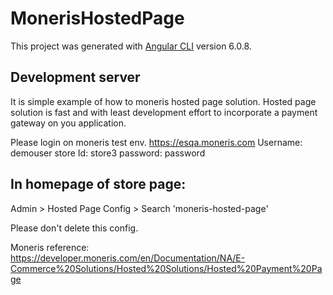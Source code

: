 # MonerisHostedPage

This project was generated with [Angular CLI](https://github.com/angular/angular-cli) version 6.0.8.

## Development server

It is simple example of how to moneris hosted page solution. Hosted page solution is fast and with least development effort to incorporate a payment gateway on you application. 

Please login on moneris test env.
https://esqa.moneris.com
Username: demouser
store Id: store3
password: password

## In homepage of store page:
Admin > Hosted Page Config > Search 'moneris-hosted-page' 

Please don't delete this config.	

Moneris reference:
https://developer.moneris.com/en/Documentation/NA/E-Commerce%20Solutions/Hosted%20Solutions/Hosted%20Payment%20Page

